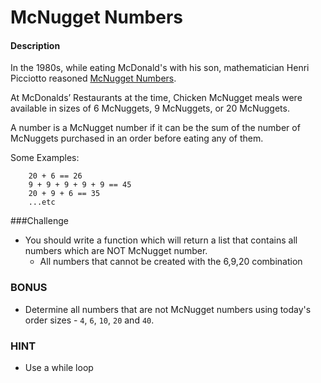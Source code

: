 McNugget Numbers
==================

#### Description

In the 1980s, while eating McDonald's with his son, mathematician Henri Picciotto reasoned [McNugget Numbers](http://en.wikipedia.org/wiki/Coin_problem#McNugget_numbers).

At McDonalds’ Restaurants at the time, Chicken McNugget meals were available in sizes of 6 McNuggets, 9 McNuggets, or 20 McNuggets.

A number is a McNugget number if it can be the sum of the number of McNuggets purchased in an order before eating any of them.

Some Examples:

        20 + 6 == 26
        9 + 9 + 9 + 9 + 9 == 45
        20 + 9 + 6 == 35
        ...etc

###Challenge

* You should write a function which will return a list that contains all numbers which are NOT McNugget number.
	* All numbers that cannot be created with the 6,9,20 combination

### BONUS

* Determine all numbers that are not McNugget numbers using today's order sizes - `4`, `6`, `10`, `20` and `40`.

### HINT

* Use a while loop
